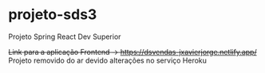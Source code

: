 # projeto-sds3
Projeto Spring React Dev Superior

~~Link para a aplicação Frontend -> https://dsvendas-jxavierjorge.netlify.app/~~
Projeto removido do ar devido alterações no serviço Heroku
